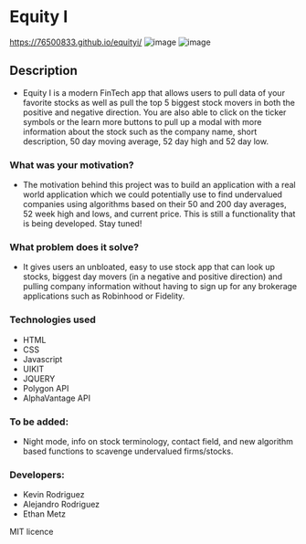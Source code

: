 # Equity I
https://76500833.github.io/equityi/
![image](https://github.com/76500833/equityi/assets/145300587/6b65fccc-85f3-4f29-94c5-f856d6830985)
![image](https://github.com/76500833/equityi/assets/145300587/614cb2ae-31ce-441a-9a66-52c4a3ebacd7)

## Description
- Equity I is a modern FinTech app that allows users to pull data of your favorite stocks as well as pull the top 5 biggest stock movers in both the positive and negative direction. You are also able to click on the ticker symbols or the learn more buttons to pull up a modal with more information about the stock such as the company name, short description, 50 day moving average, 52 day high and 52 day low.

### What was your motivation?
- The motivation behind this project was to build an application with a real world application which we could potentially use to find undervalued companies using algorithms based on their 50 and 200 day averages, 52 week high and lows, and current price. This is still a functionality that is being developed. Stay tuned!

### What problem does it solve?
- It gives users an unbloated, easy to use stock app that can look up stocks, biggest day movers (in a negative and positive direction) and pulling company information without having to sign up for any brokerage applications such as Robinhood or Fidelity. 

### Technologies used
- HTML
- CSS
- Javascript
- UIKIT
- JQUERY
- Polygon API
- AlphaVantage API

### To be added:
- Night mode, info on stock terminology, contact field, and new algorithm based functions to scavenge undervalued firms/stocks.

### Developers:
- Kevin Rodriguez
- Alejandro Rodriguez
- Ethan Metz

MIT licence
